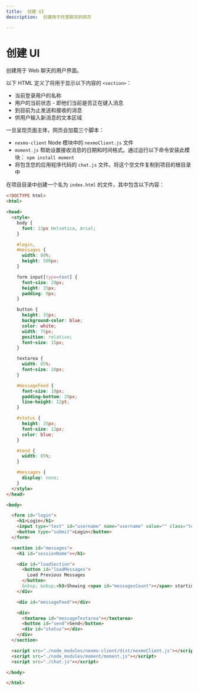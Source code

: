 ```yaml
---
title:  创建 UI
description:  创建用于托管聊天的网页

---
```


创建 UI
=====

创建用于 Web 聊天的用户界面。

以下 HTML 定义了将用于显示以下内容的 `<section>`：

* 当前登录用户的名称
* 用户的当前状态 - 即他们当前是否正在键入消息
* 到目前为止发送和接收的消息
* 供用户输入新消息的文本区域

一旦呈现页面主体，网页会加载三个脚本：

* `nexmo-client` Node 模块中的 `nexmoClient.js` 文件
* `moment.js` 帮助设置接收消息的日期和时间格式。通过运行以下命令安装此模块： `npm install moment`
* 将包含您的应用程序代码的 `chat.js` 文件。将这个空文件复制到项目的根目录中

在项目目录中创建一个名为 `index.html` 的文件，其中包含以下内容：

```html
<!DOCTYPE html>
<html>

<head>
  <style>
    body {
      font: 13px Helvetica, Arial;
    }

    #login,
    #messages {
      width: 80%;
      height: 500px;
    }

    form input[type=text] {
      font-size: 20px;
      height: 35px;
      padding: 0px;
    }

    button {
      height: 35px;
      background-color: blue;
      color: white;
      width: 75px;
      position: relative;
      font-size: 15px;
    }

    textarea {
      width: 85%;
      font-size: 20px;
    }

    #messageFeed {
      font-size: 18px;
      padding-bottom: 20px;
      line-height: 22pt;
    }

    #status {
      height: 35px;
      font-size: 12px;
      color: blue;
    }

    #send {
      width: 85%;
    }

    #messages {
      display: none;
    }
  </style>
</head>

<body>

  <form id="login">
    <h1>Login</h1>
    <input type="text" id="username" name="username" value="" class="textbox">
    <button type="submit">Login</button>
  </form>

  <section id="messages">
    <h1 id="sessionName"></h1>

    <div id="loadSection">
      <button id="loadMessages">
        Load Previous Messages
      </button>
      &nbsp; &nbsp;<h3>Showing <span id="messagesCount"></span> starting at <span id="messageDate"></span></h3>
    </div>

    <div id="messageFeed"></div>

    <div>
      <textarea id="messageTextarea"></textarea>
      <button id="send">Send</button>
      <div id="status"></div>
    </div>
  </section>

  <script src="./node_modules/nexmo-client/dist/nexmoClient.js"></script>
  <script src="./node_modules/moment/moment.js"></script>
  <script src="./chat.js"></script>

</body>

</html>
```

